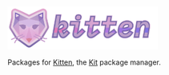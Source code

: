 <img src="https://github.com/AlexPoulsen/Kitten/raw/master/kitten logo.png" alt="kitten logo.png" width="300"/>

Packages for [Kitten](https://github.com/AlexPoulsen/Kitten), the [Kit](https://www.kitlang.org) package manager.
